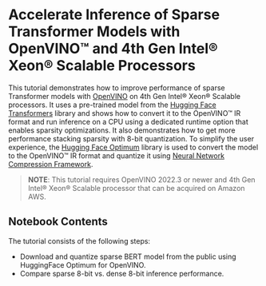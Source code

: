 # Accelerate Inference of Sparse Transformer Models with OpenVINO™ and 4th Gen Intel&reg; Xeon&reg; Scalable Processors

This tutorial demonstrates how to improve performance of sparse Transformer models with [OpenVINO](https://docs.openvino.ai/) on 4th Gen Intel® Xeon® Scalable processors. It uses a pre-trained model from the [Hugging Face Transformers](https://huggingface.co/transformers/) library and shows how to convert it to the OpenVINO™ IR format and run inference on a CPU using a dedicated runtime option that enables sparsity optimizations. It also demonstrates how to get more performance stacking sparsity with 8-bit quantization. To simplify the user experience, the [Hugging Face Optimum](https://huggingface.co/docs/optimum) library is used to convert the model to the OpenVINO™ IR format and quantize it using [Neural Network Compression Framework](https://github.com/openvinotoolkit/nncf).

>**NOTE**: This tutorial requires OpenVINO 2022.3 or newer and 4th Gen Intel&reg; Xeon&reg; Scalable processor that can be acquired on Amazon AWS.

## Notebook Contents

The tutorial consists of the following steps:

- Download and quantize sparse BERT model from the public using HuggingFace Optimum for OpenVINO.
- Compare sparse 8-bit vs. dense 8-bit inference performance.
